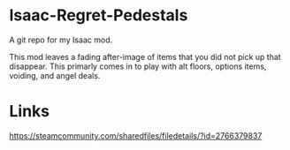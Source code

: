 # Isaac-Regret-Pedestals
A git repo for my Isaac mod.

This mod leaves a fading after-image of items that you did not pick up that disappear. This primarly comes in to play with alt floors, options items, voiding, and angel deals.

# Links
https://steamcommunity.com/sharedfiles/filedetails/?id=2766379837
